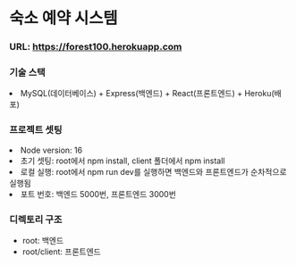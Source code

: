 # 숙소 예약 시스템
### URL: https://forest100.herokuapp.com

### 기술 스택
<li>MySQL(데이터베이스) + Express(백엔드) + React(프론트엔드) + Heroku(배포)</li>

### 프로젝트 셋팅 
<li>Node version: 16</li>
<li>초기 셋팅: root에서 npm install, client 폴더에서 npm install</li>
<li>로컬 실행: root에서 npm run dev를 실행하면 백엔드와 프론트엔드가 순차적으로 실행됨</li>
<li>포트 번호: 백엔드 5000번, 프론트엔드 3000번</li>

### 디렉토리 구조
<ul>
    <li>root: 백엔드</li>
    <li>root/client: 프론트엔드</li>
</ul>
